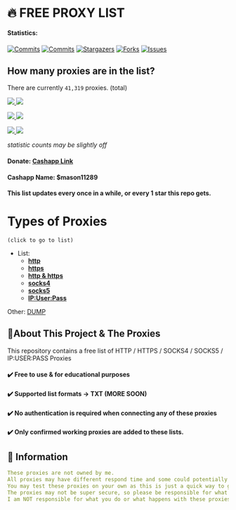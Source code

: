 <!-- MARKDOWN LINKS & IMAGES -->
<!-- https://www.markdownguide.org/basic-syntax/#reference-style-links -->
[contributors-shield]: https://img.shields.io/github/contributors/Jakee8718/free-proxies?style=flat&logo=github
[contributors-url]: https://github.com/Jakee8718/free-proxies/graphs/contributors
[forks-shield]: https://img.shields.io/github/forks/Jakee8718/free-proxies?style=flat&logo=github
[forks-url]: https://github.com/Jakee8718/free-proxies/network/members
[stars-shield]: https://img.shields.io/github/stars/Jakee8718/free-proxies?style=flat&logo=github
[stars-url]: https://github.com/Jakee8718/free-proxies/stargazers
[issues-shield]: https://img.shields.io/github/issues/Jakee8718/free-proxies?style=flat&logo=github
[issues-url]: https://github.com/Jakee8718/free-proxies/issues
[license-shield]: https://img.shields.io/github/license/Jakee8718/free-proxies?style=flat&logo=github
[license-url]: https://github.com/Jakee8718/free-proxies/blob/main/LICENSE
[commit-shield]: https://img.shields.io/github/last-commit/Jakee8718/free-proxies?style=flat&logo=github
[commit-url]: https://github.com/Jakee8718/free-proxies/commits/main
[commit-activity]: https://img.shields.io/github/commit-activity/w/Jakee8718/free-proxies?style=flat&logo=github
[commit-activity-url]: https://github.com/Jakee8718/free-proxies/commits/main

# 🔥 FREE PROXY LIST

**Statistics:**
####
[![Commits][commit-shield]][commit-url]
[![Commits][commit-activity]][commit-activity-url]
[![Stargazers][stars-shield]][stars-url]
[![Forks][forks-shield]][forks-url]
[![Issues][issues-shield]][issues-url]

 
## How many proxies are in the list?
There are currently `41,319` proxies. (total)
<p align="left">
  <a href="https://raw.githubusercontent.com/Jakee8718/Free-Proxies/main/proxy/http.txt">
    <img src="https://img.shields.io/badge/http-3326-blue">
  </a>
  <a href="https://raw.githubusercontent.com/Jakee8718/Free-Proxies/main/proxy/socks/socks4.txt">
    <img src="https://img.shields.io/badge/socks4-2312-blue">
  </a>
<p></p>

<p></p>
</a>
   <a href="https://raw.githubusercontent.com/Jakee8718/Free-Proxies/main/proxy/socks/socks5.txt">
    <img src="https://img.shields.io/badge/socks5-1422-blue">
  </a>
 <a href="https://raw.githubusercontent.com/Jakee8718/Free-Proxies/blob/main/proxy/https.txt">
    <img src="https://img.shields.io/badge/https-163-blue">
  </a>
<p></p>

<p></p>
</a>
 <a href="https://raw.githubusercontent.com/Jakee8718/Free-Proxies/blob/main/proxy/-http%20and%20https.txt">
    <img src="https://img.shields.io/badge/http / s-34096-blue">
  </a>
 <a href="https://raw.githubusercontent.com/Jakee8718/Free-Proxies/main/IP%3AUser%3APass%20Format">
    <img src="https://img.shields.io/badge/IP:User-18-blue">
  </a>
<p>
 <p></p>
 <p></p>

 *statistic counts may be slightly off*
 
#### Donate: [Cashapp Link](https://cash.app/$mason11289)
#### Cashapp Name: $mason11289

#### This list updates every once in a while, or every 1 star this repo gets.

# Types of Proxies
`(click to go to list)`



 


- List:
   - **[http](https://github.com/Jakee8718/Free-Proxies/blob/main/proxy/http.txt)**
   - **[https](https://github.com/Jakee8718/Free-Proxies/blob/main/proxy/https.txt)**
   - **[http & https](https://github.com/Jakee8718/Free-Proxies/blob/main/proxy/-http%20and%20https.txt)**
   - **[socks4](https://github.com/Jakee8718/Free-Proxies/blob/main/proxy/socks/socks4.txt)**
   - **[socks5](https://github.com/Jakee8718/Free-Proxies/blob/main/proxy/socks/socks5.txt)**
   - **[IP:User:Pass](https://github.com/Jakee8718/Free-Proxies/blob/main/IP%3AUser%3APass%20Format)**

Other: 
[DUMP](https://github.com/Jakee8718/Free-Proxies/blob/main/proxy/DUMP)


## 📰About This Project & The Proxies
This repository contains a free list of HTTP / HTTPS / SOCKS4 / SOCKS5 / IP:USER:PASS Proxies

#### ✔️ Free to use & for educational purposes
#### ✔️ Supported list formats -> TXT (MORE SOON)
#### ✔️ No authentication is required when connecting any of these proxies 
#### ✔️ Only confirmed working proxies are added to these lists.


## 📄 Information

```yaml
These proxies are not owned by me. 
All proxies may have different respond time and some could potentially be offline.
You may test these proxies on your own as this is just a quick way to get a list of proxies.
The proxies may not be super secure, so please be responsible for what you do.
I am NOT responsible for what you do or what happens with these proxies, please be responsible.
```

